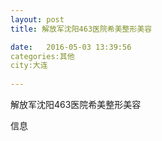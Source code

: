 ```yaml
--- 
layout: post 
title: 解放军沈阳463医院希美整形美容

date:   2016-05-03 13:39:56 
categories:其他  
city:大连
  
--- 
```

   
解放军沈阳463医院希美整形美容

信息

